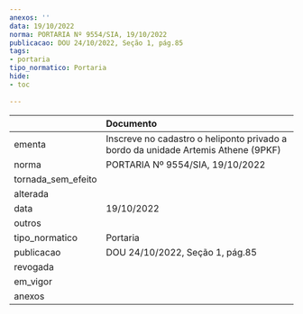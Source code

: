 ```yaml
---
anexos: ''
data: 19/10/2022
norma: PORTARIA Nº 9554/SIA, 19/10/2022
publicacao: DOU 24/10/2022, Seção 1, pág.85
tags:
- portaria
tipo_normatico: Portaria
hide: 
- toc 
 
---
```


|                    | Documento                                                                         |
|:-------------------|:----------------------------------------------------------------------------------|
| ementa             | Inscreve no cadastro o heliponto privado a bordo da unidade Artemis Athene (9PKF) |
| norma              | PORTARIA Nº 9554/SIA, 19/10/2022                                                  |
| tornada_sem_efeito |                                                                                   |
| alterada           |                                                                                   |
| data               | 19/10/2022                                                                        |
| outros             |                                                                                   |
| tipo_normatico     | Portaria                                                                          |
| publicacao         | DOU 24/10/2022, Seção 1, pág.85                                                   |
| revogada           |                                                                                   |
| em_vigor           |                                                                                   |
| anexos             |                                                                                   |